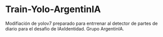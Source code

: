 # Train-Yolo-ArgentinIA
Modifiación de yolov7 preparado para entrrenar al detector de partes de diario para el desafio de IAxIdentidad. Grupo ArgentinIA.
